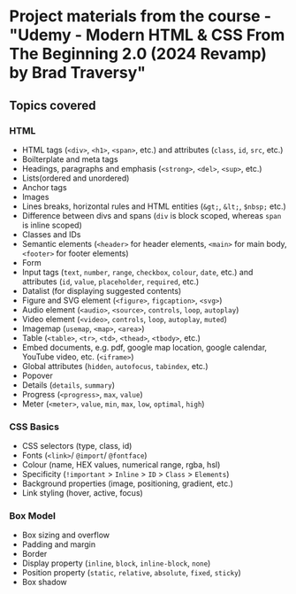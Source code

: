 # Project materials from the course - "Udemy - Modern HTML &amp; CSS From The Beginning 2.0 (2024 Revamp) by Brad Traversy"

## Topics covered

### HTML
- HTML tags (`<div>`, `<h1>`, `<span>`, etc.) and attributes (`class`, `id`, `src`, etc.)
- Boilterplate and meta tags
- Headings, paragraphs and emphasis (`<strong>`, `<del>`, `<sup>`, etc.)
- Lists(ordered and unordered)
- Anchor tags
- Images
- Lines breaks, horizontal rules and HTML entities (`&gt;`, `&lt;`, `$nbsp;` etc.)
- Difference between divs and spans (`div` is block scoped, whereas `span` is inline scoped)
- Classes and IDs
- Semantic elements (`<header>` for header elements, `<main>` for main body, `<footer>` for footer elements)
- Form
- Input tags (`text`, `number`, `range`, `checkbox`, `colour`, `date`, etc.) and attributes (`id`, `value`, `placeholder`, `required`, etc.)
- Datalist (for displaying suggested contents)
- Figure and SVG element (`<figure>`, `figcaption>`, `<svg>`)
- Audio element (`<audio>`, `<source>`, `controls`, `loop`, `autoplay`)
- Video element (`<video>`, `controls`, `loop`, `autoplay`, `muted`)
- Imagemap (`usemap`, `<map>`, `<area>`)
- Table (`<table>`, `<tr>`, `<td>`, `<thead>`, `<tbody>`, etc.)
- Embed documents, e.g. pdf, google map location, google calendar, YouTube video, etc. (`<iframe>`)
- Global attributes (`hidden`, `autofocus`, `tabindex`, etc.)
- Popover
- Details (`details`, `summary`)
- Progress (`<progress>`, `max`, `value`)
- Meter (`<meter>`, `value`, `min`, `max`, `low`, `optimal`, `high`)

### CSS Basics
- CSS selectors (type, class, id)
- Fonts (`<link>`/ `@import`/ `@fontface`)
- Colour (name, HEX values, numerical range, rgba, hsl)
- Specificity (`!important` > `Inline` > `ID` > `Class` > `Elements`)
- Background properties (image, positioning, gradient, etc.)
- Link styling (hover, active, focus)

### Box Model
- Box sizing and overflow
- Padding and margin
- Border
- Display property (`inline`, `block`, `inline-block`, `none`)
- Position property (`static`, `relative`, `absolute`, `fixed`, `sticky`)
- Box shadow